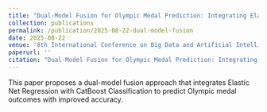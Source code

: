 ```yaml
---
title: "Dual-Model Fusion for Olympic Medal Prediction: Integrating Elastic Net Regression with CatBoost Classification"
collection: publications
permalink: /publication/2025-08-22-dual-model-fusion
date: 2025-08-22
venue: '8th International Conference on Big Data and Artificial Intelligence (BDAI 2025), Taicang, China'
paperurl: ''
citation: "Dual-Model Fusion for Olympic Medal Prediction: Integrating Elastic Net Regression with CatBoost Classification." In Proceedings of the 8th International Conference on Big Data and Artificial Intelligence (BDAI 2025), Taicang, China, August 2025.'
---
```

This paper proposes a dual-model fusion approach that integrates Elastic Net Regression with CatBoost Classification to predict Olympic medal outcomes with improved accuracy.
